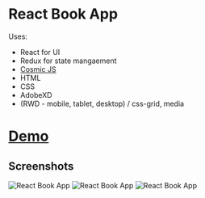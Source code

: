 # React Book App
Uses:
- React for UI
- Redux for state mangaement
- [Cosmic JS](https://cosmicjs.com)
- HTML
- CSS
- AdobeXD
- (RWD - mobile, tablet, desktop) / css-grid, media 

# [Demo](https://cosmicjs.com/apps/react-book-app)


## Screenshots
![React Book App](https://cosmic-s3.imgix.net/237c3030-e788-11e8-a0f7-f393606b1cf1-react-book-app-4.png?w=1200)
![React Book App](https://cosmic-s3.imgix.net/e28ef120-e787-11e8-a8c8-ad6b576b471b-react-book-app-1.png?w=800)
![React Book App](https://cosmic-s3.imgix.net/1ad40070-e788-11e8-a0f7-f393606b1cf1-react-book-app-2.png?w=800)

